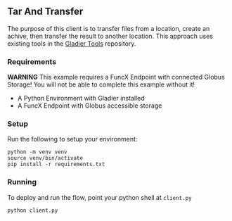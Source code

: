 ## Tar And Transfer

The purpose of this client is to transfer files from a location, create an achive,
then transfer the result to another location. This approach uses existing tools
in the [Gladier Tools](https://gladier.readthedocs.io/en/latest/gladier_tools/index.html)
repository.

### Requirements

**WARNING** This example requires a FuncX Endpoint with connected Globus Storage! You will
not be able to complete this example without it!

* A Python Environment with Gladier installed
* A FuncX Endpoint with Globus accessible storage


### Setup

Run the following to setup your environment:

```
python -m venv venv
source venv/bin/activate
pip install -r requirements.txt
```

### Running

To deploy and run the flow, point your python shell at ``client.py``

```
python client.py
```
